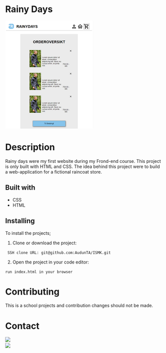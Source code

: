 # Rainy Days

![The PlantSpire homepage](https://github.com/AudunTA/RainyDays/blob/main/rainy.png "Logo")



# Description
Rainy days were my first website during my Frond-end course. This project is only built with HTML and CSS. The idea behind this project were to build a web-application for a fictional raincoat store.

## Built with

* CSS
* HTML


## Installing

To install the projects;

1. Clone or download the project:
 ```
  SSH clone URL: git@github.com:AudunTA/ISMK.git
 ```
2. Open the project in your code editor:
```
run index.html in your browser
```

# Contributing
This is a school projects and contribution changes should not be made.


# Contact

[![](https://img.shields.io/badge/GitHub-100000?style=for-the-badge&logo=github&logoColor=white)](https://github.com/AudunTA) <br />
[![](https://img.shields.io/badge/LinkedIn-0077B5?style=for-the-badge&logo=linkedin&logoColor=white)](https://www.linkedin.com/in/audun-thompson-anderssen-79b3b3222/)




